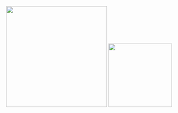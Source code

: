 <div align="center">
  <img height="270px" src="https://github-contributor-stats.vercel.app/api?username=yfyeung" />
  <img height="170px" src="https://github-readme-stats.vercel.app/api/top-langs/?username=yfyeung&layout=compact&langs_count=8" />
  <img height="270px" src="https://visitor-badge.glitch.me/badge?page_id=page.id&left_color=green&right_color=red>
</div>
